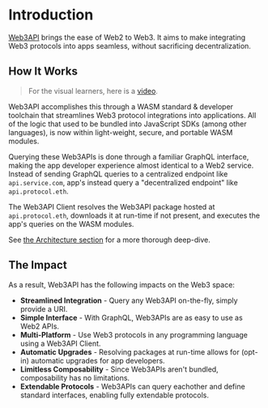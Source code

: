 # Introduction

[Web3API](https://web3api.dev) brings the ease of Web2 to Web3. It aims to make integrating Web3 protocols into apps seamless, without sacrificing decentralization.

## How It Works

> For the visual learners, here is a [video](http://video.web3api.eth.link/).  

Web3API accomplishes this through a WASM standard & developer toolchain that streamlines Web3 protocol integrations into applications. All of the logic that used to be bundled into JavaScript SDKs (among other languages), is now within light-weight, secure, and portable WASM modules.

Querying these Web3APIs is done through a familiar GraphQL interface, making the app developer experience almost identical to a Web2 service. Instead of sending GraphQL queries to a centralized endpoint like `api.service.com`, app's instead query a "decentralized endpoint" like `api.protocol.eth`.

The Web3API Client resolves the Web3API package hosted at `api.protocol.eth`, downloads it at run-time if not present, and executes the app's queries on the WASM modules.

See [the Architecture section](./2_Architecture.md) for a more thorough deep-dive.

## The Impact  

As a result, Web3API has the following impacts on the Web3 space:  
* **Streamlined Integration** - Query any Web3API on-the-fly, simply provide a URI.
* **Simple Interface** - With GraphQL, Web3APIs are as easy to use as Web2 APIs.
* **Multi-Platform** - Use Web3 protocols in any programming language using a Web3API Client.
* **Automatic Upgrades** - Resolving packages at run-time allows for (opt-in) automatic upgrades for app developers.
* **Limitless Composability** - Since Web3APIs aren't bundled, composability has no limitations.
* **Extendable Protocols** - Web3APIs can query eachother and define standard interfaces, enabling fully extendable protocols.
